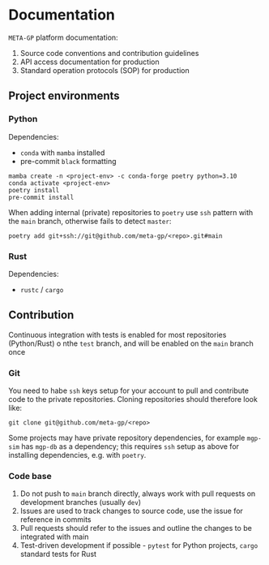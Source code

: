 # Documentation

`META-GP` platform documentation:

1. Source code conventions and contribution guidelines
2. API access documentation for production
3. Standard operation protocols (SOP) for production

## Project environments

### Python 

Dependencies:

* `conda` with `mamba` installed
* pre-commit `black` formatting 

```
mamba create -n <project-env> -c conda-forge poetry python=3.10
conda activate <project-env>
poetry install 
pre-commit install
```

When adding internal (private) repositories to `poetry` use `ssh` pattern with the `main` branch, otherwise fails to detect `master`:

```
poetry add git+ssh://git@github.com/meta-gp/<repo>.git#main
```

### Rust

Dependencies:

* `rustc` / `cargo`

## Contribution

Continuous integration with tests is enabled for most repositories (Python/Rust) o nthe `test` branch, and will be enabled on the `main` branch once 

### Git

You need to habe `ssh` keys setup for your account to pull and contribute code to the private repositories. Cloning repositories should therefore look like:

```
git clone git@github.com/meta-gp/<repo>
```

Some projects may have private repository dependencies, for example `mgp-sim` has `mgp-db` as a dependency; this requires `ssh` setup as above for installing dependencies, e.g. with `poetry`.

### Code base

1. Do not push to `main` branch directly, always work with pull requests on development branches (usually `dev`)
2. Issues are used to track changes to source code, use the issue for reference in commits
3. Pull requests should refer to the issues and outline the changes to be integrated with main
4. Test-driven development if possible - `pytest` for Python projects, `cargo` standard tests for Rust
